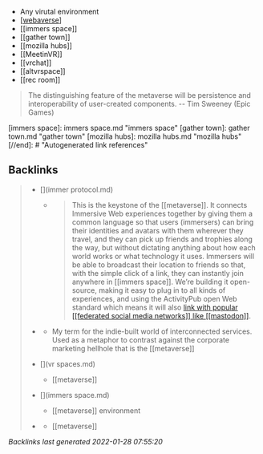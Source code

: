 - Any virutal environment
- [[webaverse]]
- [[immers space]]
- [[gather town]]
- [[mozilla hubs]]
- [[MeetinVR]]
- [[vrchat]]
- [[altvrspace]]
- [[rec room]]

>The distinguishing feature of the metaverse will be persistence and interoperability of user-created components. 
-- Tim Sweeney (Epic Games)


[//begin]: # "Autogenerated link references for markdown compatibility"
[webaverse]: webaverse.md "webaverse"
[immers space]: immers space.md "immers space"
[gather town]: gather town.md "gather town"
[mozilla hubs]: mozilla hubs.md "mozilla hubs"
[//end]: # "Autogenerated link references"

## Backlinks

> - [](immer protocol.md)
>   - >This is the keystone of the [[metaverse]]. It connects Immersive Web experiences together by giving them a common language so that users (immersers) can bring their identities and avatars with them wherever they travel, and they can pick up friends and trophies along the way, but without dictating anything about how each world works or what technology it uses. Immersers will be able to broadcast their location to friends so that, with the simple click of a link, they can instantly join anywhere in [[immers space]]. We’re building it open-source, making it easy to plug in to all kinds of experiences, and using the ActivityPub open Web standard which means it will also [link with popular [[federated social media networks]] like [[mastodon]]](https://blog.joinmastodon.org/2018/06/why-activitypub-is-the-future/).
>    
> - [](mycoverse.md)
>   - My term for the indie-built world of interconnected services. Used as a metaphor to contrast against the corporate marketing hellhole that is the [[metaverse]]
>    
> - [](vr spaces.md)
>   - [[metaverse]]
>    
> - [](immers space.md)
>   - [[metaverse]] environment
>    
> - [](webaverse.md)
>   - [[metaverse]]

_Backlinks last generated 2022-01-28 07:55:20_
